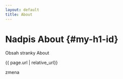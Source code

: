 ```yaml
---
layout: default
title: About
---
```

# Nadpis About   {#my-h1-id}

Obsah stranky About

{{ page.url | relative_url}}

zmena
